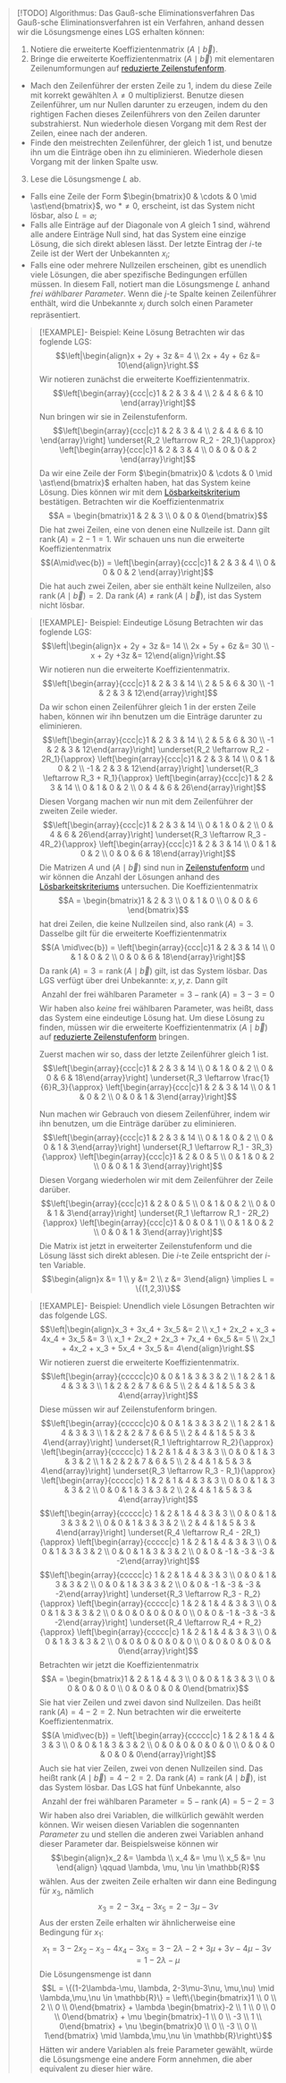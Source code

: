 > [!TODO] Algorithmus: Das Gauß-sche Eliminationsverfahren
> Das Gauß-sche Eliminationsverfahren ist ein Verfahren, anhand dessen wir die Lösungsmenge eines LGS erhalten können:
> 1. Notiere die erweiterte Koeffizientenmatrix $(A\mid\vec{b})$.
> 2. Bringe die erweiterte Koeffizientenmatrix $(A\mid\vec{b})$ mit elementaren Zeilenumformungen auf [reduzierte Zeilenstufenform](../../Matrizen/Zeilenstufenform/Zeilenstufenform.md).
> 	- Mach den Zeilenführer der ersten Zeile zu 1, indem du diese Zeile mit korrekt gewählten $\lambda \ne 0$ multiplizierst. Benutze diesen Zeilenführer, um nur Nullen darunter zu erzeugen, indem du den rightigen Fachen dieses Zeilenführers von den Zeilen darunter substrahierst. Nun wiederhole diesen Vorgang mit dem Rest der Zeilen, einee nach der anderen.
> 	- Finde den meistrechten Zeilenführer, der gleich 1 ist, und benutze ihn um die Einträge oben ihn zu eliminieren. Wiederhole diesen Vorgang mit der linken Spalte usw.
> 3. Lese die Lösungsmenge $L$ ab.
> 	- Falls eine Zeile der Form $\begin{bmatrix}0 & \cdots & 0 \mid \ast\end{bmatrix}$, wo $\ast \ne 0$, erscheint, ist das System nicht lösbar, also $L = \varnothing$;
> 	- Falls alle Einträge auf der Diagonale von $A$ gleich 1 sind, während alle andere Einträge Null sind, hat das System eine einzige Lösung, die sich direkt ablesen lässt. Der letzte Eintrag der $i$-te Zeile ist der Wert der Unbekannten $x_i$;
> 	- Falls eine oder mehrere Nullzeilen erscheinen, gibt es unendlich viele Lösungen, die aber spezifische Bedingungen erfüllen müssen. In diesem Fall, notiert man die Lösungsmenge $L$ anhand *frei wählbarer Parameter*. Wenn die $j$-te Spalte keinen Zeilenführer enthält, wird die Unbekannte $x_j$ durch solch einen Parameter repräsentiert.
> 
> > [!EXAMPLE]- Beispiel: Keine Lösung
> > Betrachten wir das foglende LGS:
> > $$\left|\begin{align}x + 2y + 3z &= 4 \\ 2x + 4y + 6z &= 10\end{align}\right.$$
> > Wir notieren zunächst die erweiterte Koeffizientenmatrix.
> > $$\left[\begin{array}{ccc|c}1 & 2  & 3 & 4 \\ 2 & 4 & 6 & 10 \end{array}\right]$$
> > Nun bringen wir sie in Zeilenstufenform.
> > $$\left[\begin{array}{ccc|c}1 & 2  & 3 & 4 \\ 2 & 4 & 6 & 10 \end{array}\right] \underset{R_2 \leftarrow R_2 - 2R_1}{\approx} \left[\begin{array}{ccc|c}1 & 2  & 3 & 4 \\ 0 & 0 & 0 & 2 \end{array}\right]$$
> > Da wir eine Zeile der Form $\begin{bmatrix}0 & \cdots & 0 \mid \ast\end{bmatrix}$ erhalten haben, hat das System keine Lösung. Dies können wir mit dem [Lösbarkeitskriterium](Lösbarkeit.md) bestätigen. Betrachten wir die Koeffizientenmatrix
> > $$A = \begin{bmatrix}1 & 2  & 3 \\ 0 & 0 & 0\end{bmatrix}$$
> > Die hat zwei Zeilen, eine von denen eine Nullzeile ist. Dann gilt $\operatorname{rank}(A) = 2 - 1 = 1$. Wir schauen uns nun die erweiterte Koeffizientenmatrix
> > $$(A\mid\vec{b}) = \left[\begin{array}{ccc|c}1 & 2  & 3 & 4 \\ 0 & 0 & 0 & 2 \end{array}\right]$$
> > Die hat auch zwei Zeilen, aber sie enthält keine Nullzeilen, also $\operatorname{rank}(A\mid\vec{b}) = 2$. Da $\operatorname{rank}(A) \ne \operatorname{rank}(A\mid\vec{b})$, ist das System nicht lösbar.
> 
> > [!EXAMPLE]- Beispiel: Eindeutige Lösung
> > Betrachten wir das foglende LGS:
> > $$\left|\begin{align}x + 2y + 3z &= 14 \\ 2x + 5y + 6z &= 30 \\ -x + 2y +3z &= 12\end{align}\right.$$
> > Wir notieren nun die erweiterte Koeffizientenmatrix.
> > $$\left[\begin{array}{ccc|c}1 & 2  & 3 & 14 \\ 2 & 5 & 6 & 30 \\ -1 & 2 & 3 & 12\end{array}\right]$$
> > Da wir schon einen Zeilenführer gleich 1 in der ersten Zeile haben, können wir ihn benutzen um die Einträge darunter zu eliminieren.
> > $$\left[\begin{array}{ccc|c}1 & 2  & 3 & 14 \\ 2 & 5 & 6 & 30 \\ -1 & 2 & 3 & 12\end{array}\right] \underset{R_2 \leftarrow R_2 - 2R_1}{\approx} \left[\begin{array}{ccc|c}1 & 2  & 3 & 14 \\ 0 & 1 & 0 & 2 \\ -1 & 2 & 3 & 12\end{array}\right] \underset{R_3 \leftarrow R_3 + R_1}{\approx} \left[\begin{array}{ccc|c}1 & 2  & 3 & 14 \\ 0 & 1 & 0 & 2 \\ 0 & 4 & 6 & 26\end{array}\right]$$
> > Diesen Vorgang machen wir nun mit dem Zeilenführer der zweiten Zeile wieder.
> > $$\left[\begin{array}{ccc|c}1 & 2  & 3 & 14 \\ 0 & 1 & 0 & 2 \\ 0 & 4 & 6 & 26\end{array}\right] \underset{R_3 \leftarrow R_3 - 4R_2}{\approx} \left[\begin{array}{ccc|c}1 & 2  & 3 & 14 \\ 0 & 1 & 0 & 2 \\ 0 & 0 & 6 & 18\end{array}\right]$$
> > Die Matrizen $A$ und $(A \mid \vec{b})$ sind nun in [Zeilenstufenform](../../Matrizen/Zeilenstufenform/Zeilenstufenform.md) und wir können die Anzahl der Lösungen anhand des [Lösbarkeitskriteriums](Lösbarkeit.md) untersuchen. Die Koeffizientenmatrix 
> > $$A = \begin{bmatrix}1 & 2  & 3 \\ 0 & 1 & 0 \\ 0 & 0 & 6 \end{bmatrix}$$
> > hat drei Zeilen, die keine Nullzeilen sind, also $\operatorname{rank}(A) = 3$. Dasselbe gilt für die erweiterte Koeffizientenmatrix
> > $$(A \mid\vec{b}) = \left[\begin{array}{ccc|c}1 & 2  & 3 & 14 \\ 0 & 1 & 0 & 2 \\ 0 & 0 & 6 & 18\end{array}\right]$$
> > Da $\operatorname{rank} (A) = 3 = \operatorname{rank} (A\mid\vec{b})$ gilt, ist das System lösbar. Das LGS verfügt über drei Unbekannte: $x, y, z$. Dann gilt
> > $$\text{Anzahl der frei wählbaren Parameter} = 3 - \operatorname{rank} (A) = 3 - 3 = 0$$
> > Wir haben also *keine* frei wählbaren Parameter, was heißt, dass das System eine eindeutige Lösung hat. Um diese Lösung zu finden, müssen wir die erweiterte Koeffizientenmatrix $(A\mid\vec{b})$ auf [reduzierte Zeilenstufenform](../../Matrizen/Zeilenstufenform/Zeilenstufenform.md) bringen.
> > 
> > Zuerst machen wir so, dass der letzte Zeilenführer gleich 1 ist.
> > $$\left[\begin{array}{ccc|c}1 & 2  & 3 & 14 \\ 0 & 1 & 0 & 2 \\ 0 & 0 & 6 & 18\end{array}\right] \underset{R_3 \leftarrow \frac{1}{6}R_3}{\approx} \left[\begin{array}{ccc|c}1 & 2  & 3 & 14 \\ 0 & 1 & 0 & 2 \\ 0 & 0 & 1 & 3\end{array}\right]$$
> > 
> > Nun machen wir Gebrauch von diesem Zeilenführer, indem wir ihn benutzen, um die Einträge darüber zu eliminieren.
> > $$\left[\begin{array}{ccc|c}1 & 2  & 3 & 14 \\ 0 & 1 & 0 & 2 \\ 0 & 0 & 1 & 3\end{array}\right] \underset{R_1 \leftarrow R_1 - 3R_3}{\approx} \left[\begin{array}{ccc|c}1 & 2  & 0 & 5 \\ 0 & 1 & 0 & 2 \\ 0 & 0 & 1 & 3\end{array}\right]$$
> > Diesen Vorgang wiederholen wir mit dem Zeilenführer der Zeile darüber.
> > $$\left[\begin{array}{ccc|c}1 & 2  & 0 & 5 \\ 0 & 1 & 0 & 2 \\ 0 & 0 & 1 & 3\end{array}\right] \underset{R_1 \leftarrow R_1 - 2R_2}{\approx} \left[\begin{array}{ccc|c}1 & 0  & 0 & 1 \\ 0 & 1 & 0 & 2 \\ 0 & 0 & 1 & 3\end{array}\right]$$
> > Die Matrix ist jetzt in erweiterter Zeilenstufenform und die Lösung lässt sich direkt ablesen. Die $i$-te Zeile entspricht der $i$-ten Variable.
> > $$\begin{align}x &= 1 \\ y &= 2 \\ z &= 3\end{align} \implies L = \{(1,2,3)\}$$
>
> > [!EXAMPLE]- Beispiel: Unendlich viele Lösungen
> > Betrachten wir das folgende LGS.
> > $$\left|\begin{align}x_3 + 3x_4 + 3x_5 &= 2 \\ x_1 + 2x_2 + x_3 + 4x_4 + 3x_5 &= 3 \\ x_1 + 2x_2 + 2x_3 + 7x_4 + 6x_5 &= 5 \\ 2x_1 + 4x_2 + x_3 + 5x_4 + 3x_5 &= 4\end{align}\right.$$
> > Wir notieren zuerst die erweiterte Koeffizientenmatrix.
> > $$\left[\begin{array}{ccccc|c}0 & 0  & 1 & 3 & 3 & 2 \\ 1 & 2 & 1 & 4 & 3 & 3 \\ 1 & 2 & 2 & 7 & 6 & 5 \\ 2 & 4 & 1 & 5  & 3 & 4\end{array}\right]$$
> > Diese müssen wir auf Zeilenstufenform bringen.
> > $$\left[\begin{array}{ccccc|c}0 & 0  & 1 & 3 & 3 & 2 \\ 1 & 2 & 1 & 4 & 3 & 3 \\ 1 & 2 & 2 & 7 & 6 & 5 \\ 2 & 4 & 1 & 5  & 3 & 4\end{array}\right] \underset{R_1 \leftrightarrow R_2}{\approx} \left[\begin{array}{ccccc|c} 1 & 2 & 1 & 4 & 3 & 3 \\ 0 & 0  & 1 & 3 & 3 & 2 \\ 1 & 2 & 2 & 7 & 6 & 5 \\ 2 & 4 & 1 & 5  & 3 & 4\end{array}\right] \underset{R_3 \leftarrow R_3 - R_1}{\approx} \left[\begin{array}{ccccc|c} 1 & 2 & 1 & 4 & 3 & 3 \\ 0 & 0  & 1 & 3 & 3 & 2 \\ 0 & 0 & 1 & 3 & 3 & 2 \\ 2 & 4 & 1 & 5  & 3 & 4\end{array}\right]$$
> > $$\left[\begin{array}{ccccc|c} 1 & 2 & 1 & 4 & 3 & 3 \\ 0 & 0  & 1 & 3 & 3 & 2 \\ 0 & 0 & 1 & 3 & 3 & 2 \\ 2 & 4 & 1 & 5  & 3 & 4\end{array}\right] \underset{R_4 \leftarrow R_4 - 2R_1}{\approx} \left[\begin{array}{ccccc|c} 1 & 2 & 1 & 4 & 3 & 3 \\ 0 & 0  & 1 & 3 & 3 & 2 \\ 0 & 0 & 1 & 3 & 3 & 2 \\ 0 & 0 & -1 & -3  & -3 & -2\end{array}\right]$$
> > $$\left[\begin{array}{ccccc|c} 1 & 2 & 1 & 4 & 3 & 3 \\ 0 & 0  & 1 & 3 & 3 & 2 \\ 0 & 0 & 1 & 3 & 3 & 2 \\ 0 & 0 & -1 & -3  & -3 & -2\end{array}\right] \underset{R_3 \leftarrow R_3 - R_2}{\approx} \left[\begin{array}{ccccc|c} 1 & 2 & 1 & 4 & 3 & 3 \\ 0 & 0  & 1 & 3 & 3 & 2 \\ 0 & 0 & 0 & 0 & 0 & 0 \\ 0 & 0 & -1 & -3  & -3 & -2\end{array}\right] \underset{R_4 \leftarrow R_4 + R_2}{\approx} \left[\begin{array}{ccccc|c} 1 & 2 & 1 & 4 & 3 & 3 \\ 0 & 0  & 1 & 3 & 3 & 2 \\ 0 & 0 & 0 & 0 & 0 & 0 \\ 0 & 0 & 0 & 0  & 0 & 0\end{array}\right]$$
> > Betrachten wir jetzt die Koeffizientenmatrix
> > $$A = \begin{bmatrix}1 & 2 & 1 & 4 & 3 \\ 0 & 0  & 1 & 3 & 3 \\ 0 & 0 & 0 & 0 & 0 \\ 0 & 0 & 0 & 0  & 0\end{bmatrix}$$
> > Sie hat vier Zeilen und zwei davon sind Nullzeilen. Das heißt $\operatorname{rank}(A) = 4 - 2 = 2$. Nun betrachten wir die erweiterte Koeffizientenmatrix.
> > $$(A \mid\vec{b}) = \left[\begin{array}{ccccc|c} 1 & 2 & 1 & 4 & 3 & 3 \\ 0 & 0  & 1 & 3 & 3 & 2 \\ 0 & 0 & 0 & 0 & 0 & 0 \\ 0 & 0 & 0 & 0  & 0 & 0\end{array}\right]$$
> > Auch sie hat vier Zeilen, zwei von denen Nullzeilen sind. Das heißt $\operatorname{rank}(A\mid\vec{b}) = 4 -2 =2$. Da $\operatorname{rank}(A) = \operatorname{rank}(A\mid\vec{b})$, ist das System lösbar. Das LGS hat fünf Unbekannte, also
> > $$\text{Anzahl der frei wählbaren Parameter} = 5 - \operatorname{rank} (A) = 5 - 2 = 3$$
> > Wir haben also drei Variablen, die willkürlich gewählt werden können. Wir weisen diesen Variablen die sogennanten *Parameter* zu und stellen die anderen zwei Variablen anhand dieser Parameter dar. Beispielsweise können wir 
> > $$\begin{align}x_2 &= \lambda \\ x_4 &= \mu \\ x_5 &= \nu \end{align} \qquad \lambda, \mu, \nu \in \mathbb{R}$$
> > wählen. Aus der zweiten Zeile erhalten wir dann eine Bedingung für $x_3$, nämlich
> > $$x_3 = 2 - 3x_4 -3x_5 = 2-3\mu-3\nu$$
> > Aus der ersten Zeile erhalten wir ähnlicherweise eine Bedingung für $x_1$:
> > $$x_1 = 3 - 2x_2 - x_3-4x_4 -3x_5 = 3-2\lambda-2+3\mu+3\nu-4\mu-3\nu = 1-2\lambda-\mu$$
> > Die Lösungensmenge ist dann
> > $$L = \{(1-2\lambda-\mu, \lambda, 2-3\mu-3\nu, \mu,\nu) \mid \lambda,\mu,\nu \in \mathbb{R}\} = \left\{\begin{bmatrix}1 \\ 0 \\ 2 \\ 0 \\ 0\end{bmatrix} + \lambda \begin{bmatrix}-2 \\ 1 \\ 0 \\ 0 \\ 0\end{bmatrix} + \mu \begin{bmatrix}-1 \\ 0 \\ -3 \\ 1 \\ 0\end{bmatrix} + \nu \begin{bmatrix}0 \\ 0 \\ -3 \\ 0 \\ 1\end{bmatrix} \mid \lambda,\mu,\nu \in \mathbb{R}\right\}$$
> > Hätten wir andere Variablen als freie Parameter gewählt, würde die Lösungsmenge eine andere Form annehmen, die aber equivalent zu dieser hier wäre.